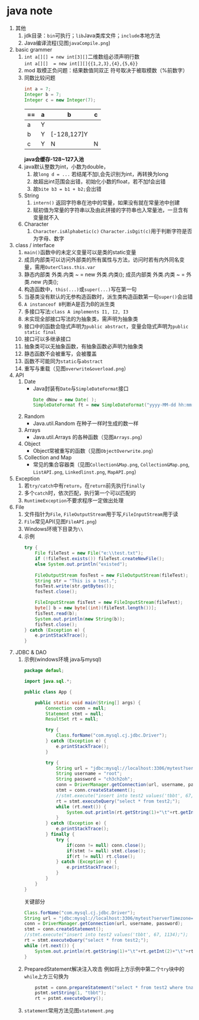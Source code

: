 # java note
1. 其他
    1. jdk目录：`bin`可执行；`lib`Java类库文件；`include`本地方法
    2. Java编译流程(见图`javaCompile.png`)
2. basic grammer
    1. `int a[][] = new int[3][]`二维数组必须声明行数<br>`int a[][]  = new int[][]{{1,2,3},{4},{5,6}}`
    2. mod 取模正负问题：结果数值同双正 符号取决于被取模数（%前数字）
    3. 同数比较问题
        ```java
        int a = 7;
        Integer b = 7;
        Integer c = new Integer(7);
        ```
        |==|a|b|c|
        |-|-|-|-|
        |a|Y|||
        |b|Y|[-128,127]Y||
        |c|Y|N|N|
        **java会缓存-128~127入池**
    4. java默认整数为int，小数为double，
        1. 故`long d = ...` 若结尾不加l,会先识别为int，再转换为long
        2. 故超出int范围会出错，初始化小数的float，若不加f会出错
        3. 故`bite b3 = b1 + b2;`会出错
    5. String
        1. `intern()` 返回字符串在池中的常量，如果没有就在常量池中创建
        2. 赋初值为常量的字符串以及由此拼接的字符串也入常量池，一旦含有变量就不入
    6. Character
        1. `Character.isAlphabetic(c)` `Character.isDgit(c)`用于判断字符是否为字母、数字
3. class / interface
    1. `main()`函数中的未定义变量可以是类的static变量
    2. 成员内部类可以访问外部类的所有属性与方法，访问时若有内外同名变量，需用`OuterClass.this.var`
    3. 静态内部类 外类.内类 ~ = new 外类.内类();
       成员内部类 外类.内类 ~ = 外类.new 内类();
    4. 构造函数中，`this(...)`或`super(...)`写在第一句
    5. 当基类没有默认的无参构造函数时，派生类构造函数第一句`super()`会出错
    6. `A instanceof B`判断A是否为B的派生类
    7. 多接口写法:`class A implements I1, I2, I3`
    8. 未实现全部接口写法的为抽象类，需声明为抽象类
    9. 接口中的函数会隐式声明为`public abstract`，变量会隐式声明为`public static final`
    10. 接口可以多继承接口
    11. 抽象类可以无抽象函数，有抽象函数必声明为抽象类
    12. 静态函数不会被重写，会被覆盖
    13. 函数不可能同为`static`与`abstract`
    14. 重写与重载（见图`overwrite&overload.png`）
4. API
    1. Date
        - Java封装有`Date`与`SimpleDateFormat`接口
            ```java
            Date dNow = new Date( );
            SimpleDateFormat ft = new SimpleDateFormat("yyyy-MM-dd hh:mm:ss");
            ```
    2. Random
        - Java.util.Random 在种子一样时生成的数一样
    3. Arrays
        - Java.util.Arrays 的各种函数（见图`Arrays.png`）
    4. Object
        - Object常被重写的函数（见图`ObjectOverwrite.png`）
    5. Collection and Map
        - 常见的集合容器类（见图`Collection&Map.png`, `Collection&Map.png`, `ListAPI.png`, `Linkedlinst.png`, `MapAPI.png`）
5. Exception
    1. 若`try/catch`中有`return`，在`return`前先执行`finally`
    2. 多个`catch`时，依次匹配，执行第一个可以匹配的
    3. `RuntimeException`不要求程序一定做出处理
6. File
    1. 文件指针为`File`, `FileOutputStream`用于写,`FileInputStream`用于读
    2. `File`常见API(见图`FileAPI.png`)
    3. Windows环境下目录为`\\`
    4. 示例
        ```java
        try {
            File fileTest = new File("e:\\test.txt");
            if (!fileTest.exists()) fileTest.createNewFile();
            else System.out.println("existed");
            
            FileOutputStream fosTest = new FileOutputStream(fileTest);
            String str = "This is a test.";
            fosTest.write(str.getBytes());
            fosTest.close();

            FileInputStream fisTest = new FileInputStream(fileTest);
            byte[] b = new byte[(int)(fileTest.length())];
            fisTest.read(b);
            System.out.println(new String(b));
            fisTest.close();
        } catch (Exception e) {
            e.printStackTrace();
        }
        ```
7. JDBC & DAO
    1. 示例(windows环境 java与mysql)
        ```java
        package defaul;

        import java.sql.*;

        public class App {
        
        	public static void main(String[] args) {
        		Connection conn = null;
        		Statement stmt = null;
        		ResultSet rt = null;

        		try {
        			Class.forName("com.mysql.cj.jdbc.Driver");
        		} catch (Exception e) {
        			e.printStackTrace();
        		}

        		try {
        			String url = "jdbc:mysql://localhost:3306/mytest?serverTimezone=UTC&useUnicode=true&characterEncoding=utf-8";
        			String username = "root";
        			String password = "ch3ch2oh";
        			conn = DriverManager.getConnection(url, username, password);
        			stmt = conn.createStatement();
        			//stmt.execute("insert into test2 values('tbbt', 67, 1134);");
        			rt = stmt.executeQuery("select * from test2;");
        			while (rt.next()) {
        				System.out.println(rt.getString(1)+"\t"+rt.getInt(2)+"\t"+rt.getInt(3));
        			}
        		} catch (Exception e) {
        			e.printStackTrace();
        		} finally {
        			try {
        				if(conn != null) conn.close();
        				if(stmt != null) stmt.close();
        				if(rt != null) rt.close();
        			} catch (Exception e) {
        				e.printStackTrace();
        			}
        		}
        	}
        }

        ```
        关键部分
        ```java
        Class.forName("com.mysql.cj.jdbc.Driver");
        String url = "jdbc:mysql://localhost:3306/mytest?serverTimezone=UTC&useUnicode=true&characterEncoding=utf-8";
        conn = DriverManager.getConnection(url, username, password);
        stmt = conn.createStatement();
        //stmt.execute("insert into test2 values('tbbt', 67, 1134);");
        rt = stmt.executeQuery("select * from test2;");
        while (rt.next()) {
        	System.out.println(rt.getString(1)+"\t"+rt.getInt(2)+"\t"+rt.getInt(3));
        }
        ```
    2. PreparedStatement解决注入攻击
        例如将上方示例中第二个`try`块中的`while`上方三句换为
        ```java
            pstmt = conn.prepareStatement("select * from test2 where tname like ?;");
			pstmt.setString(1, "tbbt");
			rt = pstmt.executeQuery();
        ```
    3. `statement`常用方法见图`statement.png`